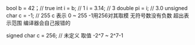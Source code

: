 bool b = 42；// true
int i = b; // 1
i = 3.14; // 3
double pi = i; // 3.0
unsigned char c = -1; // 255 c 表示 0 ~ 255 -1用256对其取模 无符号数没有负数 超出表示范围 编译器会自己报错的

signed char c  = 256; // 未定义 取值 -2^7 ~ 2^7-1